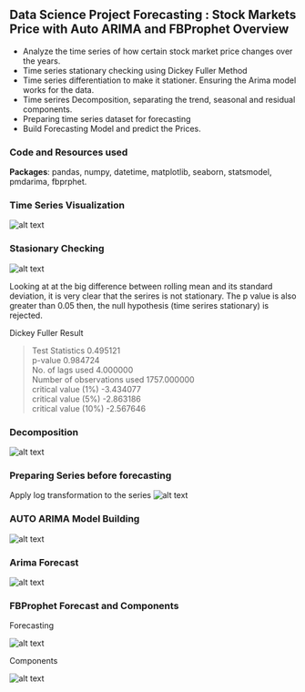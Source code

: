 ## Data Science Project Forecasting : Stock Markets Price with Auto ARIMA and FBProphet Overview
* Analyze the time series of how certain stock market price changes over the years.
* Time series stationary checking using Dickey Fuller Method
* Time series differentiation to make it stationer. Ensuring the Arima model works for the data.
* Time serires Decomposition, separating the trend, seasonal and residual components.
* Preparing time series dataset for forecasting
* Build Forecasting Model and predict the Prices.

### Code and Resources used
**Packages**: pandas, numpy, datetime, matplotlib, seaborn, statsmodel, pmdarima, fbprphet.

### Time Series Visualization
![alt text](https://github.com/ELSady/Forecasting-Stock-Markets-Price-Forecasting/blob/main/index.png)

### Stasionary Checking
![alt text](https://github.com/ELSady/Forecasting-Stock-Markets-Price-Forecasting/blob/main/index1.png)

Looking at at the big difference between rolling mean and its standard deviation, it is very clear that the serires is not stationary. The p value is also greater than 0.05 then, the null hypothesis (time serires stationary) is rejected.

Dickey Fuller Result
> Test Statistics                   0.495121 <br>
> p-value                           0.984724 <br>
> No. of lags used                  4.000000 <br>
> Number of observations used    1757.000000 <br>
> critical value (1%)              -3.434077 <br>
> critical value (5%)              -2.863186 <br>
> critical value (10%)             -2.567646 <br>

### Decomposition 
![alt text](https://github.com/ELSady/Forecasting-Stock-Markets-Price-Forecasting/blob/main/index2.png)

### Preparing Series before forecasting 
Apply log transformation to the series
![alt text](https://github.com/ELSady/Forecasting-Stock-Markets-Price-Forecasting/blob/main/index7.png)

### AUTO ARIMA Model Building
![alt text](https://github.com/ELSady/Forecasting-Stock-Markets-Price-Forecasting/blob/main/index3.png)

### Arima Forecast
![alt text](https://github.com/ELSady/Forecasting-Stock-Markets-Price-Forecasting/blob/main/index4.png)

### FBProphet Forecast and Components
Forecasting <br>

![alt text](https://github.com/ELSady/Forecasting-Stock-Markets-Price-Forecasting/blob/main/index5.png) <br>

Components <br>

![alt text](https://github.com/ELSady/Forecasting-Stock-Markets-Price-Forecasting/blob/main/index6.png)

